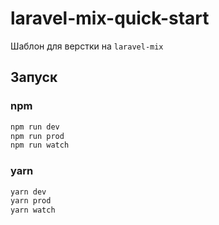 # laravel-mix-quick-start

Шаблон для верстки на `laravel-mix`

## Запуск

### npm

```bash
npm run dev
npm run prod
npm run watch
```

### yarn

```bash
yarn dev
yarn prod
yarn watch
```
